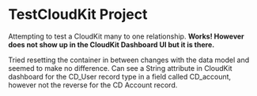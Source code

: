 #  TestCloudKit Project

Attempting to test a CloudKit many to one relationship. **Works! However does not show up in the CloudKit Dashboard UI but it is there.**

Tried resetting the container in between changes with the data model and seemed to make no difference. Can see a String attribute in CloudKit dashboard for the CD_User record type in a field called CD_account, however not the reverse for the CD Account record.
